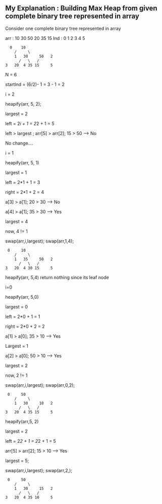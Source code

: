 ## My Explanation : Building Max Heap from given complete binary tree represented in array

Consider one complete binary tree represented in array

arr : 10 30 50 20 35 15
Ind : 0  1  2  3  4  5

	  0	   10
	  	/     \
        1	30     50   2
	      /   \   /
	3   20  4 35 15     5

N = 6

startInd = (6/2)- 1 = 3 - 1 = 2 

i = 2

heapify(arr, 5, 2);

largest = 2

left = 2*i + 1 = 2*2 + 1 = 5

left > largest ; arr[5] > arr[2]; 15 > 50 --> No

No change....


i = 1

heapify(arr, 5, 1)

largest = 1

left = 2*1 + 1 = 3

right = 2*1 + 2 = 4

a[3] > a[1]; 20 > 30 --> No

a[4] > a[1]; 35 > 30 --> Yes

largest = 4

now, 4 != 1

swap(arr,i,largest); swap(arr,1,4);


	 0	   10
	  	/     \
        1	35     50   2
	      /   \   /
	3   20  4 30 15     5


heapify(arr, 5,4) return nothing since its leaf node


i=0

heapify(arr, 5,0)

largest = 0

left = 2*0 + 1 = 1

right = 2*0 + 2 = 2

a[1] > a[0]; 35 > 10 --> Yes

Largest = 1

a[2] > a[0]; 50 > 10 --> Yes

largest = 2

now, 2 != 1

swap(arr,i,largest); swap(arr,0,2);


	 0	   50
	  	/     \
        1	30     10   2
	      /   \   /
	3   20  4 35 15     5


heapify(arr,5, 2)

largest = 2

left = 2*2 + 1 = 2*2 + 1 = 5

arr[5] > arr[2]; 15 > 10 --> Yes

largest = 5;

swap(arr,i,largest); swap(arr,2,);


	 0	   50
	  	/     \
        1	30     15   2
	      /   \   /
	3   20  4 35 10     5

